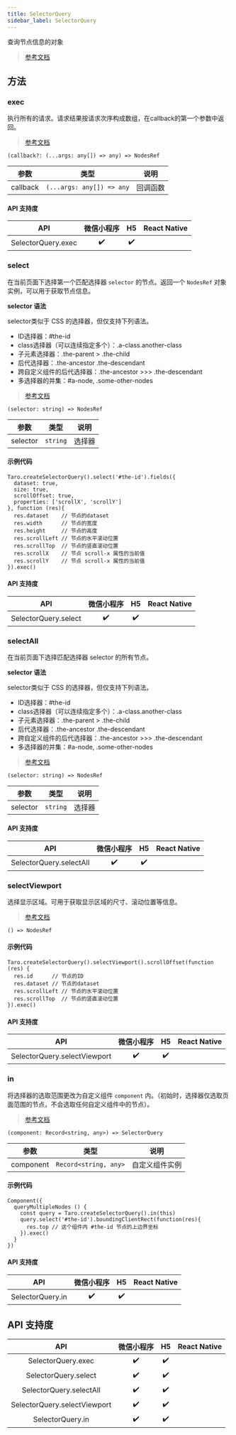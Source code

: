 ```yaml
---
title: SelectorQuery
sidebar_label: SelectorQuery
---
```


查询节点信息的对象

> [参考文档](https://developers.weixin.qq.com/miniprogram/dev/api/wxml/SelectorQuery.html)

## 方法

### exec

执行所有的请求。请求结果按请求次序构成数组，在callback的第一个参数中返回。

> [参考文档](https://developers.weixin.qq.com/miniprogram/dev/api/wxml/SelectorQuery.exec.html)

```tsx
(callback?: (...args: any[]) => any) => NodesRef
```

| 参数 | 类型 | 说明 |
| --- | --- | --- |
| callback | `(...args: any[]) => any` | 回调函数 |

#### API 支持度

| API | 微信小程序 | H5 | React Native |
| :---: | :---: | :---: | :---: |
| SelectorQuery.exec | ✔️ | ✔️ |  |

### select

在当前页面下选择第一个匹配选择器 `selector` 的节点。返回一个 `NodesRef` 对象实例，可以用于获取节点信息。

**selector 语法**


selector类似于 CSS 的选择器，但仅支持下列语法。

- ID选择器：#the-id
- class选择器（可以连续指定多个）：.a-class.another-class
- 子元素选择器：.the-parent > .the-child
- 后代选择器：.the-ancestor .the-descendant
- 跨自定义组件的后代选择器：.the-ancestor >>> .the-descendant
- 多选择器的并集：#a-node, .some-other-nodes

> [参考文档](https://developers.weixin.qq.com/miniprogram/dev/api/wxml/SelectorQuery.select.html)

```tsx
(selector: string) => NodesRef
```

| 参数 | 类型 | 说明 |
| --- | --- | --- |
| selector | `string` | 选择器 |

#### 示例代码

```tsx
Taro.createSelectorQuery().select('#the-id').fields({
  dataset: true,
  size: true,
  scrollOffset: true,
  properties: ['scrollX', 'scrollY']
}, function (res){
  res.dataset    // 节点的dataset
  res.width      // 节点的宽度
  res.height     // 节点的高度
  res.scrollLeft // 节点的水平滚动位置
  res.scrollTop  // 节点的竖直滚动位置
  res.scrollX    // 节点 scroll-x 属性的当前值
  res.scrollY    // 节点 scroll-x 属性的当前值
}).exec()
```

#### API 支持度

| API | 微信小程序 | H5 | React Native |
| :---: | :---: | :---: | :---: |
| SelectorQuery.select | ✔️ | ✔️ |  |

### selectAll

在当前页面下选择匹配选择器 selector 的所有节点。

**selector 语法**

selector类似于 CSS 的选择器，但仅支持下列语法。

- ID选择器：#the-id
- class选择器（可以连续指定多个）：.a-class.another-class
- 子元素选择器：.the-parent > .the-child
- 后代选择器：.the-ancestor .the-descendant
- 跨自定义组件的后代选择器：.the-ancestor >>> .the-descendant
- 多选择器的并集：#a-node, .some-other-nodes

> [参考文档](https://developers.weixin.qq.com/miniprogram/dev/api/wxml/SelectorQuery.selectAll.html)

```tsx
(selector: string) => NodesRef
```

| 参数 | 类型 | 说明 |
| --- | --- | --- |
| selector | `string` | 选择器 |

#### API 支持度

| API | 微信小程序 | H5 | React Native |
| :---: | :---: | :---: | :---: |
| SelectorQuery.selectAll | ✔️ | ✔️ |  |

### selectViewport

选择显示区域。可用于获取显示区域的尺寸、滚动位置等信息。

> [参考文档](https://developers.weixin.qq.com/miniprogram/dev/api/wxml/SelectorQuery.selectViewport.html)

```tsx
() => NodesRef
```

#### 示例代码

```tsx
Taro.createSelectorQuery().selectViewport().scrollOffset(function (res) {
  res.id      // 节点的ID
  res.dataset // 节点的dataset
  res.scrollLeft // 节点的水平滚动位置
  res.scrollTop  // 节点的竖直滚动位置
}).exec()
```

#### API 支持度

| API | 微信小程序 | H5 | React Native |
| :---: | :---: | :---: | :---: |
| SelectorQuery.selectViewport | ✔️ | ✔️ |  |

### in

将选择器的选取范围更改为自定义组件 `component` 内。（初始时，选择器仅选取页面范围的节点，不会选取任何自定义组件中的节点）。

> [参考文档](https://developers.weixin.qq.com/miniprogram/dev/api/wxml/SelectorQuery.in.html)

```tsx
(component: Record<string, any>) => SelectorQuery
```

| 参数 | 类型 | 说明 |
| --- | --- | --- |
| component | `Record<string, any>` | 自定义组件实例 |

#### 示例代码

```tsx
Component({
  queryMultipleNodes () {
    const query = Taro.createSelectorQuery().in(this)
    query.select('#the-id').boundingClientRect(function(res){
      res.top // 这个组件内 #the-id 节点的上边界坐标
    }).exec()
  }
})
```

#### API 支持度

| API | 微信小程序 | H5 | React Native |
| :---: | :---: | :---: | :---: |
| SelectorQuery.in | ✔️ | ✔️ |  |

## API 支持度

| API | 微信小程序 | H5 | React Native |
| :---: | :---: | :---: | :---: |
| SelectorQuery.exec | ✔️ | ✔️ |  |
| SelectorQuery.select | ✔️ | ✔️ |  |
| SelectorQuery.selectAll | ✔️ | ✔️ |  |
| SelectorQuery.selectViewport | ✔️ | ✔️ |  |
| SelectorQuery.in | ✔️ | ✔️ |  |
